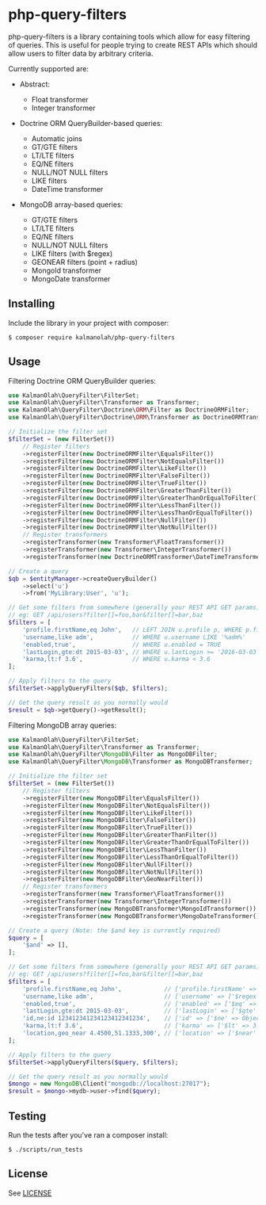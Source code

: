 php-query-filters
=================

php-query-filters is a library containing tools which allow for easy filtering
of queries. This is useful for people trying to create REST APIs which should
allow users to filter data by arbitrary criteria.

Currently supported are:

* Abstract:
  * Float transformer
  * Integer transformer

* Doctrine ORM QueryBuilder-based queries:
  * Automatic joins
  * GT/GTE filters
  * LT/LTE filters
  * EQ/NE filters
  * NULL/NOT NULL filters
  * LIKE filters
  * DateTime transformer

* MongoDB array-based queries:
  * GT/GTE filters
  * LT/LTE filters
  * EQ/NE filters
  * NULL/NOT NULL filters
  * LIKE filters (with $regex)
  * GEONEAR filters (point + radius)
  * MongoId transformer
  * MongoDate transformer

## Installing

Include the library in your project with composer:

```shell
$ composer require kalmanolah/php-query-filters
```

## Usage

Filtering Doctrine ORM QueryBuilder queries:

```php
use KalmanOlah\QueryFilter\FilterSet;
use KalmanOlah\QueryFilter\Transformer as Transformer;
use KalmanOlah\QueryFilter\Doctrine\ORM\Filter as DoctrineORMFilter;
use KalmanOlah\QueryFilter\Doctrine\ORM\Transformer as DoctrineORMTransformer;

// Initialize the filter set
$filterSet = (new FilterSet())
    // Register filters
    ->registerFilter(new DoctrineORMFilter\EqualsFilter())
    ->registerFilter(new DoctrineORMFilter\NotEqualsFilter())
    ->registerFilter(new DoctrineORMFilter\LikeFilter())
    ->registerFilter(new DoctrineORMFilter\FalseFilter())
    ->registerFilter(new DoctrineORMFilter\TrueFilter())
    ->registerFilter(new DoctrineORMFilter\GreaterThanFilter())
    ->registerFilter(new DoctrineORMFilter\GreaterThanOrEqualToFilter())
    ->registerFilter(new DoctrineORMFilter\LessThanFilter())
    ->registerFilter(new DoctrineORMFilter\LessThanOrEqualToFilter())
    ->registerFilter(new DoctrineORMFilter\NullFilter())
    ->registerFilter(new DoctrineORMFilter\NotNullFilter())
    // Register transformers
    ->registerTransformer(new Transformer\FloatTransformer())
    ->registerTransformer(new Transformer\IntegerTransformer())
    ->registerTransformer(new DoctrineORMTransformer\DateTimeTransformer());

// Create a query
$qb = $entityManager->createQueryBuilder()
    ->select('u')
    ->from('MyLibrary:User', 'u');

// Get some filters from somewhere (generally your REST API GET params)
// eg: GET /api/users?filter[]=foo,bar&filter[]=bar,baz
$filters = [
    'profile.firstName,eq John',   // LEFT JOIN u.profile p, WHERE p.firstName = 'John'
    'username,like adm',           // WHERE u.username LIKE '%adm%'
    'enabled,true',                // WHERE u.enabled = TRUE
    'lastLogin,gte:dt 2015-03-03', // WHERE u.lastLogin >= '2016-03-03 00:00:00'
    'karma,lt:f 3.6',              // WHERE u.karma < 3.6
];

// Apply filters to the query
$filterSet->applyQueryFilters($qb, $filters);

// Get the query result as you normally would
$result = $qb->getQuery()->getResult();
```

Filtering MongoDB array queries:

```php
use KalmanOlah\QueryFilter\FilterSet;
use KalmanOlah\QueryFilter\Transformer as Transformer;
use KalmanOlah\QueryFilter\MongoDB\Filter as MongoDBFilter;
use KalmanOlah\QueryFilter\MongoDB\Transformer as MongoDBTransformer;

// Initialize the filter set
$filterSet = (new FilterSet())
    // Register filters
    ->registerFilter(new MongoDBFilter\EqualsFilter())
    ->registerFilter(new MongoDBFilter\NotEqualsFilter())
    ->registerFilter(new MongoDBFilter\LikeFilter())
    ->registerFilter(new MongoDBFilter\FalseFilter())
    ->registerFilter(new MongoDBFilter\TrueFilter())
    ->registerFilter(new MongoDBFilter\GreaterThanFilter())
    ->registerFilter(new MongoDBFilter\GreaterThanOrEqualToFilter())
    ->registerFilter(new MongoDBFilter\LessThanFilter())
    ->registerFilter(new MongoDBFilter\LessThanOrEqualToFilter())
    ->registerFilter(new MongoDBFilter\NullFilter())
    ->registerFilter(new MongoDBFilter\NotNullFilter())
    ->registerFilter(new MongoDBFilter\GeoNearFilter())
    // Register transformers
    ->registerTransformer(new Transformer\FloatTransformer())
    ->registerTransformer(new Transformer\IntegerTransformer())
    ->registerTransformer(new MongoDBTransformer\MongoIdTransformer())
    ->registerTransformer(new MongoDBTransformer\MongoDateTransformer());

// Create a query (Note: the $and key is currently required)
$query = [
    '$and' => [],
];

// Get some filters from somewhere (generally your REST API GET params)
// eg: GET /api/users?filter[]=foo,bar&filter[]=bar,baz
$filters = [
    'profile.firstName,eq John',            // ['profile.firstName' => ['$eq' => 'John']]
    'username,like adm',                    // ['username' => ['$regex' => /adm/i]]
    'enabled,true',                         // ['enabled' => ['$eq' => true]]
    'lastLogin,gte:dt 2015-03-03',          // ['lastLogin' => ['$gte' => ISODate('2015-03-03T00:00:00Z')]]
    'id,ne:id 123412341234123412341234',    // ['id' => ['$ne' => ObjectId('123412341234')]]
    'karma,lt:f 3.6',                       // ['karma' => ['$lt' => 3.6]]
    'location,geo_near 4.4500,51.1333,300', // ['location' => ['$near' => ...]]
];

// Apply filters to the query
$filterSet->applyQueryFilters($query, $filters);

// Get the query result as you normally would
$mongo = new MongoDB\Client("mongodb://localhost:27017");
$result = $mongo->mydb->user->find($query);
```

## Testing

Run the tests after you've ran a composer install:

```shell
$ ./scripts/run_tests
```

## License

See [LICENSE](LICENSE)

